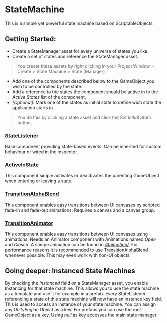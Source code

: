 # StateMachine

This is a simple yet powerful state machine based on ScriptableObjects.

## Getting Started:
- Create a StateManager asset for every universe of states you like.
- Create a set of states and reference the StateManager asset.
> You create these assets by right clicking in your Project Window > Create > State Machine > State (Manager)
- Add one of the components described below to the GameObject you wish to be controlled by the state.
- Add a reference to the states the component should be active in to the *Active States* list of the component.
- *[Optional]*: Mark one of the states as initial state to define wich state the application starts in.
> You do this by clicking a state asset and click the *Set Initial State* button.

### [StateListener](Core/StateListener.cs)

Base component providing state-based events. Can be inherited for custom behaviour or wired in the inspector.

### [ActiveInState](StateListener/ActiveInState.cs)

This component simple activates or deactivates the parenting GameObject when entering or leaving a state.

### [TransitionAlphaBlend](StateListener/TransitionAlphaBlend.cs)

This component enables easy transitions between UI canvases by scripted fade-in and fade-out animations. Requires a canvas and a canvas group.

### [TransitionAnimator](StateListener/TransitionAnimator.cs)

This component enables easy transitions between UI canvases using animations. Needs an Animator component with Animations named *Open* and *Closed*. A sampe animation can be found in [*/Animation/*](StateMachine/StateListener/Animation/). For performance reasons it is recommended to use TransitionAlphaBlend whenever possible. This may even work with non-UI objects.

## Going deeper: Instanced State Machines

By checking the *Instanced* field on a StateManager asset, you enable Instancing for that state machine. 
This allows you to use the state machine as a template and use it for example in a prefab. 
Every StateListener referencing a state of this state machine will now have an instance key field. 
This is used to access an instance of your state machine. You can assign any *UnityEngine.Object* as a key. 
For prefabs you can use the root GameObject as a key. Using *null* as key accesses the main state manager.